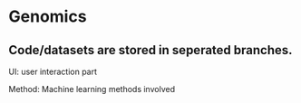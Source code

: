 # Genomics
## Code/datasets are stored in seperated branches.
UI: user interaction part

Method: Machine learning methods involved
